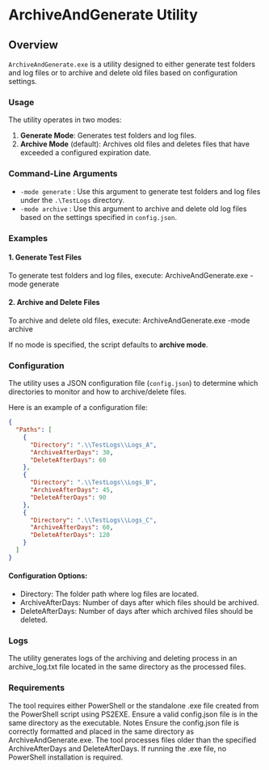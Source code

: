 # ArchiveAndGenerate Utility

## Overview
`ArchiveAndGenerate.exe` is a utility designed to either generate test folders and log files or to archive and delete old files based on configuration settings.


### Usage
The utility operates in two modes:

1. **Generate Mode**: Generates test folders and log files.
2. **Archive Mode** (default): Archives old files and deletes files that have exceeded a configured expiration date.


### Command-Line Arguments

- `-mode generate` : Use this argument to generate test folders and log files under the `.\TestLogs` directory.
- `-mode archive`  : Use this argument to archive and delete old log files based on the settings specified in `config.json`.


### Examples

#### 1. Generate Test Files

To generate test folders and log files, execute:
ArchiveAndGenerate.exe -mode generate

#### 2. Archive and Delete Files
To archive and delete old files, execute:
ArchiveAndGenerate.exe -mode archive

If no mode is specified, the script defaults to **archive mode**.


### Configuration

The utility uses a JSON configuration file (`config.json`) to determine which directories to monitor and how to archive/delete files.

Here is an example of a configuration file:

```json
{
  "Paths": [
    {
      "Directory": ".\\TestLogs\\Logs_A",
      "ArchiveAfterDays": 30,
      "DeleteAfterDays": 60
    },
    {
      "Directory": ".\\TestLogs\\Logs_B",
      "ArchiveAfterDays": 45,
      "DeleteAfterDays": 90
    },
    {
      "Directory": ".\\TestLogs\\Logs_C",
      "ArchiveAfterDays": 60,
      "DeleteAfterDays": 120
    }
  ]
}
```

#### Configuration Options:
- Directory: The folder path where log files are located.
- ArchiveAfterDays: Number of days after which files should be archived.
- DeleteAfterDays: Number of days after which archived files should be deleted.

### Logs
The utility generates logs of the archiving and deleting process in an archive_log.txt file located in the same directory as the processed files.


### Requirements
The tool requires either PowerShell or the standalone .exe file created from the PowerShell script using PS2EXE.
Ensure a valid config.json file is in the same directory as the executable.
Notes
Ensure the config.json file is correctly formatted and placed in the same directory as ArchiveAndGenerate.exe.
The tool processes files older than the specified ArchiveAfterDays and DeleteAfterDays.
If running the .exe file, no PowerShell installation is required.
